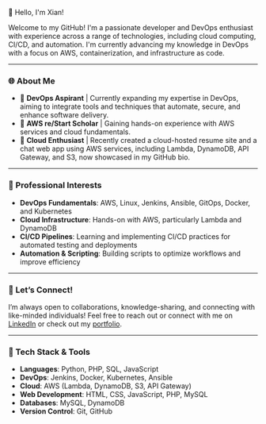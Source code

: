 👋 Hello, I'm Xian!

Welcome to my GitHub! I'm a passionate developer and DevOps enthusiast with experience across a range of technologies, including cloud computing, CI/CD, and automation. I'm currently advancing my knowledge in DevOps with a focus on AWS, containerization, and infrastructure as code.

---

### 🌐 About Me

- 🔹 **DevOps Aspirant** | Currently expanding my expertise in DevOps, aiming to integrate tools and techniques that automate, secure, and enhance software delivery.
- 🔹 **AWS re/Start Scholar** | Gaining hands-on experience with AWS services and cloud fundamentals.
- 🔹 **Cloud Enthusiast** | Recently created a cloud-hosted resume site and a chat web app using AWS services, including Lambda, DynamoDB, API Gateway, and S3, now showcased in my GitHub bio.

---

### 💼 Professional Interests

- **DevOps Fundamentals**: AWS, Linux, Jenkins, Ansible, GitOps, Docker, and Kubernetes
- **Cloud Infrastructure**: Hands-on with AWS, particularly Lambda and DynamoDB
- **CI/CD Pipelines**: Learning and implementing CI/CD practices for automated testing and deployments
- **Automation & Scripting**: Building scripts to optimize workflows and improve efficiency

---

### 🤝 Let’s Connect!

I’m always open to collaborations, knowledge-sharing, and connecting with like-minded individuals! Feel free to reach out or connect with me on [LinkedIn](https://linkedin.com/in/your-profile) or check out my [portfolio](https://your-website.com).

---

### 🔧 Tech Stack & Tools

- **Languages**: Python, PHP, SQL, JavaScript
- **DevOps**: Jenkins, Docker, Kubernetes, Ansible
- **Cloud**: AWS (Lambda, DynamoDB, S3, API Gateway)
- **Web Development**: HTML, CSS, JavaScript, PHP, MySQL
- **Databases**: MySQL, DynamoDB
- **Version Control**: Git, GitHub
